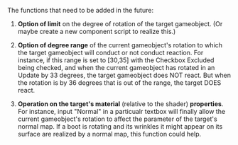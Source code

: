 The functions that need to be added in the future:

1. **Option of limit** on the degree of rotation of the target gameobject. (Or maybe create a new component script to realize this.)
   
2. **Option of degree range** of the current gameobject's rotation to which the target gameobject will conduct or not conduct reaction. For instance, if this range is set to [30,35] with the Checkbox Excluded being checked, and when the current gameobject has rotated in an Update by 33 degrees, the target gameobject does NOT react. But when the rotation is by 36 degrees that is out of the range, the target DOES react.
  
3. **Operation on the target's material** (relative to the shader) **properties**. For instance, input "Normal" in a particualr textbox will finally allow the current gameobject's rotation to affect the parameter of the target's normal map. If a boot is rotating and its wrinkles it might appear on its surface are realized by a normal map, this function could help. 
